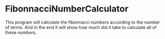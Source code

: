 # FibonnacciNumberCalculator
This program will calculate the fibonnacci numbers according to the number of terms.
And in the end it will show how much did it take to calculate all of these numbers.